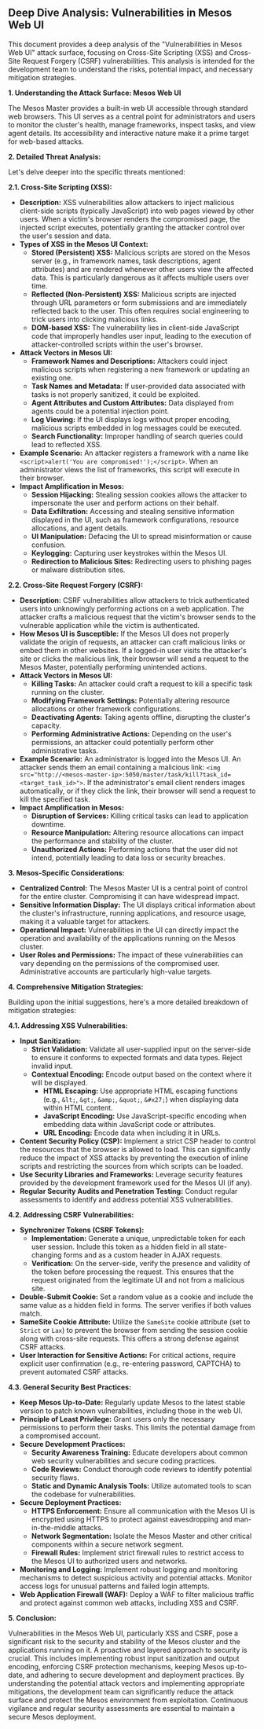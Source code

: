 ## Deep Dive Analysis: Vulnerabilities in Mesos Web UI

This document provides a deep analysis of the "Vulnerabilities in Mesos Web UI" attack surface, focusing on Cross-Site Scripting (XSS) and Cross-Site Request Forgery (CSRF) vulnerabilities. This analysis is intended for the development team to understand the risks, potential impact, and necessary mitigation strategies.

**1. Understanding the Attack Surface: Mesos Web UI**

The Mesos Master provides a built-in web UI accessible through standard web browsers. This UI serves as a central point for administrators and users to monitor the cluster's health, manage frameworks, inspect tasks, and view agent details. Its accessibility and interactive nature make it a prime target for web-based attacks.

**2. Detailed Threat Analysis:**

Let's delve deeper into the specific threats mentioned:

**2.1. Cross-Site Scripting (XSS):**

* **Description:** XSS vulnerabilities allow attackers to inject malicious client-side scripts (typically JavaScript) into web pages viewed by other users. When a victim's browser renders the compromised page, the injected script executes, potentially granting the attacker control over the user's session and data.
* **Types of XSS in the Mesos UI Context:**
    * **Stored (Persistent) XSS:** Malicious scripts are stored on the Mesos server (e.g., in framework names, task descriptions, agent attributes) and are rendered whenever other users view the affected data. This is particularly dangerous as it affects multiple users over time.
    * **Reflected (Non-Persistent) XSS:** Malicious scripts are injected through URL parameters or form submissions and are immediately reflected back to the user. This often requires social engineering to trick users into clicking malicious links.
    * **DOM-based XSS:** The vulnerability lies in client-side JavaScript code that improperly handles user input, leading to the execution of attacker-controlled scripts within the user's browser.
* **Attack Vectors in Mesos UI:**
    * **Framework Names and Descriptions:** Attackers could inject malicious scripts when registering a new framework or updating an existing one.
    * **Task Names and Metadata:** If user-provided data associated with tasks is not properly sanitized, it could be exploited.
    * **Agent Attributes and Custom Attributes:**  Data displayed from agents could be a potential injection point.
    * **Log Viewing:** If the UI displays logs without proper encoding, malicious scripts embedded in log messages could be executed.
    * **Search Functionality:**  Improper handling of search queries could lead to reflected XSS.
* **Example Scenario:** An attacker registers a framework with a name like `<script>alert('You are compromised!');</script>`. When an administrator views the list of frameworks, this script will execute in their browser.
* **Impact Amplification in Mesos:**
    * **Session Hijacking:** Stealing session cookies allows the attacker to impersonate the user and perform actions on their behalf.
    * **Data Exfiltration:** Accessing and stealing sensitive information displayed in the UI, such as framework configurations, resource allocations, and agent details.
    * **UI Manipulation:** Defacing the UI to spread misinformation or cause confusion.
    * **Keylogging:** Capturing user keystrokes within the Mesos UI.
    * **Redirection to Malicious Sites:** Redirecting users to phishing pages or malware distribution sites.

**2.2. Cross-Site Request Forgery (CSRF):**

* **Description:** CSRF vulnerabilities allow attackers to trick authenticated users into unknowingly performing actions on a web application. The attacker crafts a malicious request that the victim's browser sends to the vulnerable application while the victim is authenticated.
* **How Mesos UI is Susceptible:** If the Mesos UI does not properly validate the origin of requests, an attacker can craft malicious links or embed them in other websites. If a logged-in user visits the attacker's site or clicks the malicious link, their browser will send a request to the Mesos Master, potentially performing unintended actions.
* **Attack Vectors in Mesos UI:**
    * **Killing Tasks:** An attacker could craft a request to kill a specific task running on the cluster.
    * **Modifying Framework Settings:**  Potentially altering resource allocations or other framework configurations.
    * **Deactivating Agents:**  Taking agents offline, disrupting the cluster's capacity.
    * **Performing Administrative Actions:**  Depending on the user's permissions, an attacker could potentially perform other administrative tasks.
* **Example Scenario:** An administrator is logged into the Mesos UI. An attacker sends them an email containing a malicious link: `<img src="http://<mesos-master-ip>:5050/master/task/kill?task_id=<target_task_id>">`. If the administrator's email client renders images automatically, or if they click the link, their browser will send a request to kill the specified task.
* **Impact Amplification in Mesos:**
    * **Disruption of Services:** Killing critical tasks can lead to application downtime.
    * **Resource Manipulation:**  Altering resource allocations can impact the performance and stability of the cluster.
    * **Unauthorized Actions:** Performing actions that the user did not intend, potentially leading to data loss or security breaches.

**3. Mesos-Specific Considerations:**

* **Centralized Control:** The Mesos Master UI is a central point of control for the entire cluster. Compromising it can have widespread impact.
* **Sensitive Information Display:** The UI displays critical information about the cluster's infrastructure, running applications, and resource usage, making it a valuable target for attackers.
* **Operational Impact:**  Vulnerabilities in the UI can directly impact the operation and availability of the applications running on the Mesos cluster.
* **User Roles and Permissions:** The impact of these vulnerabilities can vary depending on the permissions of the compromised user. Administrative accounts are particularly high-value targets.

**4. Comprehensive Mitigation Strategies:**

Building upon the initial suggestions, here's a more detailed breakdown of mitigation strategies:

**4.1. Addressing XSS Vulnerabilities:**

* **Input Sanitization:**
    * **Strict Validation:**  Validate all user-supplied input on the server-side to ensure it conforms to expected formats and data types. Reject invalid input.
    * **Contextual Encoding:** Encode output based on the context where it will be displayed.
        * **HTML Escaping:** Use appropriate HTML escaping functions (e.g., `&lt;`, `&gt;`, `&amp;`, `&quot;`, `&#x27;`) when displaying data within HTML content.
        * **JavaScript Encoding:** Use JavaScript-specific encoding when embedding data within JavaScript code or attributes.
        * **URL Encoding:** Encode data when including it in URLs.
* **Content Security Policy (CSP):** Implement a strict CSP header to control the resources that the browser is allowed to load. This can significantly reduce the impact of XSS attacks by preventing the execution of inline scripts and restricting the sources from which scripts can be loaded.
* **Use Security Libraries and Frameworks:** Leverage security features provided by the development framework used for the Mesos UI (if any).
* **Regular Security Audits and Penetration Testing:** Conduct regular assessments to identify and address potential XSS vulnerabilities.

**4.2. Addressing CSRF Vulnerabilities:**

* **Synchronizer Tokens (CSRF Tokens):**
    * **Implementation:** Generate a unique, unpredictable token for each user session. Include this token as a hidden field in all state-changing forms and as a custom header in AJAX requests.
    * **Verification:** On the server-side, verify the presence and validity of the token before processing the request. This ensures that the request originated from the legitimate UI and not from a malicious site.
* **Double-Submit Cookie:** Set a random value as a cookie and include the same value as a hidden field in forms. The server verifies if both values match.
* **SameSite Cookie Attribute:** Utilize the `SameSite` cookie attribute (set to `Strict` or `Lax`) to prevent the browser from sending the session cookie along with cross-site requests. This offers a strong defense against CSRF attacks.
* **User Interaction for Sensitive Actions:** For critical actions, require explicit user confirmation (e.g., re-entering password, CAPTCHA) to prevent automated CSRF attacks.

**4.3. General Security Best Practices:**

* **Keep Mesos Up-to-Date:** Regularly update Mesos to the latest stable version to patch known vulnerabilities, including those in the web UI.
* **Principle of Least Privilege:** Grant users only the necessary permissions to perform their tasks. This limits the potential damage from a compromised account.
* **Secure Development Practices:**
    * **Security Awareness Training:** Educate developers about common web security vulnerabilities and secure coding practices.
    * **Code Reviews:** Conduct thorough code reviews to identify potential security flaws.
    * **Static and Dynamic Analysis Tools:** Utilize automated tools to scan the codebase for vulnerabilities.
* **Secure Deployment Practices:**
    * **HTTPS Enforcement:** Ensure all communication with the Mesos UI is encrypted using HTTPS to protect against eavesdropping and man-in-the-middle attacks.
    * **Network Segmentation:** Isolate the Mesos Master and other critical components within a secure network segment.
    * **Firewall Rules:** Implement strict firewall rules to restrict access to the Mesos UI to authorized users and networks.
* **Monitoring and Logging:** Implement robust logging and monitoring mechanisms to detect suspicious activity and potential attacks. Monitor access logs for unusual patterns and failed login attempts.
* **Web Application Firewall (WAF):** Deploy a WAF to filter malicious traffic and protect against common web attacks, including XSS and CSRF.

**5. Conclusion:**

Vulnerabilities in the Mesos Web UI, particularly XSS and CSRF, pose a significant risk to the security and stability of the Mesos cluster and the applications running on it. A proactive and layered approach to security is crucial. This includes implementing robust input sanitization and output encoding, enforcing CSRF protection mechanisms, keeping Mesos up-to-date, and adhering to secure development and deployment practices. By understanding the potential attack vectors and implementing appropriate mitigations, the development team can significantly reduce the attack surface and protect the Mesos environment from exploitation. Continuous vigilance and regular security assessments are essential to maintain a secure Mesos deployment.
